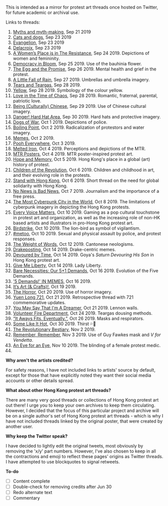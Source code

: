 This is intended as a mirror for protest art threads once hosted on Twitter, for future academic or archival use.

Links to threads:

1. [Myths and myth-making](https://cwylo.github.io/hkprotestart/thread1), Sep 21 2019
2. [Cats and dogs](https://cwylo.github.io/hkprotestart/thread2), Sep 23 2019
3. [Evangelion](https://cwylo.github.io/hkprotestart/thread3), Sep 23 2019
4. [Delacroix](https://cwylo.github.io/hkprotestart/thread4), Sep 23 2019
5. [A Women’s Place is in The Resistance](https://cwylo.github.io/hkprotestart/thread5), Sep 24 2019. Depictions of women and femininity.
6. [Democracy in Bloom](https://cwylo.github.io/hkprotestart/thread6), Sep 25 2019. Use of the bauhinia flower.
7. [The Egg and the Promise](https://cwylo.github.io/hkprotestart/thread7), Sep 26 2019. Mental health and grief in the protest.
8. [A Little Fall of Rain](https://cwylo.github.io/hkprotestart/thread8), Sep 27 2019. Umbrellas and umbrella imagery.
9. [Tears and Teargas](https://cwylo.github.io/hkprotestart/thread9), Sep 28 2019.
10. [Yellow](https://cwylo.github.io/hkprotestart/thread10), Sep 28 2019. Symbology of the colour yellow.
11. [Love in the Time of Chaos](https://cwylo.github.io/hkprotestart/thread11), Sep 28 2019. Romantic, fraternal, parental, patriotic love.
12. [Being (Culturally) Chinese](https://cwylo.github.io/hkprotestart/thread12), Sep 29 2019. Use of Chinese cultural imagery.
13. [Danger! Hard Hat Area](https://cwylo.github.io/hkprotestart/thread13), Sep 30 2019. Hard hats and protective imagery.
14. [Dogs of War](https://cwylo.github.io/hkprotestart/thread14), Oct 1 2019. Depictions of police.
15. [Boiling Point](https://cwylo.github.io/hkprotestart/thread15), Oct 2 2019. Radicalization of protestors and water imagery.
16. [Memes](https://cwylo.github.io/hkprotestart/thread16), Oct 2 2019.
17. [Pooh Everywhere](https://cwylo.github.io/hkprotestart/thread17), Oct 3 2019.
18. [Melted Iron](https://cwylo.github.io/hkprotestart/thread18), Oct 4 2019. Perceptions and depictions of the MTR.
19. [MTR Posters](https://cwylo.github.io/hkprotestart/thread19), Oct 4 2019. MTR poster-inspired protest art.
20. [Hope and Memory](https://cwylo.github.io/hkprotestart/thread20), Oct 5 2019. Hong Kong's place in a global (art) history of protest.
21. [Children of the Revolution](https://cwylo.github.io/hkprotestart/thread21), Oct 6 2019. Children and childhood in art, and their evolving role in the protests.
22. [Stand with Hong Kong](https://cwylo.github.io/hkprotestart/thread22), Oct 6 2019. Short thread on the need for global solidarity with Hong Kong.
23. [No News is Bad News](https://cwylo.github.io/hkprotestart/thread23), Oct 7 2019. Journalism and the importance of a free press.
24. [The Most Cyberpunk City in the World](https://cwylo.github.io/hkprotestart/thread24), Oct 8 2019. The limitations of cyberpunk imagery in depicting the Hong Kong protests.
25. [Every Voice Matters](https://cwylo.github.io/hkprotestart/thread25), Oct 10 2019. Gaming as a pop cultural touchstone in protest art and organization, as well as the increasing role of non-HK based artists and illustrators in pro-Hong Kong protest art.
26. [Birdstrike](https://cwylo.github.io/hkprotestart/thread26), Oct 10 2019. The lion-bird as symbol of vigilantism.
27. [#metoo](https://cwylo.github.io/hkprotestart/thread27), Oct 10 2019. Sexual and physical assault by police, and protest responses.
28. [The Weight of Words](https://cwylo.github.io/hkprotestart/thread28), Oct 12 2019. Cantonese neologisms.
29. [Drakeposting](https://cwylo.github.io/hkprotestart/thread29), Oct 14 2019. Drake-centric memes.
30. [Devoured by Time](https://cwylo.github.io/hkprotestart/thread30), Oct 14 2019. Goya's *Saturn Devouring His Son* in Hong Kong protest art.
31. [Give Me Liberty](https://cwylo.github.io/hkprotestart/thread31), Oct 14 2019. Lady Liberty.
32. [Bare Necessities: Our 5+1 Demands](https://cwylo.github.io/hkprotestart/thread32), Oct 16 2019. Evolution of the Five Demands.
33. ['5 Demands!' IN MEMES](https://cwylo.github.io/hkprotestart/thread33), Oct 16 2019.
34. [It’s Art (& Crafts)!](https://cwylo.github.io/hkprotestart/thread34), Oct 19 2019.
35. [The Horror](https://cwylo.github.io/hkprotestart/thread35), Oct 20 2019. Use of horror imagery.
36. [Yuen Long 721](https://cwylo.github.io/hkprotestart/thread36), Oct 21 2019. Retrospective thread with 721 commemorative updates.
37. [You May Say That I'm A Dreamer](https://cwylo.github.io/hkprotestart/thread37), Oct 21 2019. Lennon walls.
38. [Volunteer Fire Department](https://cwylo.github.io/hkprotestart/thread38), Oct 24 2019. Teargas dousing methods.
39. [“It Aways Fits. Eventually.”](https://cwylo.github.io/hkprotestart/thread39), Oct 26 2019. Masks and respirators.
40. [Some Like It Hot](https://cwylo.github.io/hkprotestart/thread40), Oct 30 2019. Thirst 💦👀
41. [The Revolutionary Bestiary](https://cwylo.github.io/hkprotestart/thread41), Nov 2 2019.
42. [Remember, Remember](https://cwylo.github.io/hkprotestart/thread42), Nov 3 2019. Use of Guy Fawkes mask and *V for Vendetta*.
43. [An Eye for an Eye](https://cwylo.gitbuh.io/hkprotestart/thread43), Nov 10 2019. The blinding of a female protest medic.
44. 

**Why aren't the artists credited?**

For safety reasons, I have not included links to artists' source by default, except for those that have explicitly noted they want their social media accounts or other details spread.

**What about other Hong Kong protest art threads?**

There are many very good threads or collections of Hong Kong protest art out there! I urge you to keep your own archives to keep them circulating. However, I decided that the focus of this particular project and archive will be on a single author's set of Hong Kong protest art threads - which is why I have not included threads linked by the original poster, that were created by another user.

**Why keep the Twitter speak?**

I have decided to lightly edit the original tweets, most obviously by removing the 'x/y' part numbers. However, I've also chosen to keep in all the contractions and emoji to reflect these pages' origins as Twitter threads. I have attempted to use blockquotes to signal retweets.

**To-do**

- [ ] Content complete
- [ ] Double-check for removing credits after Jun 30
- [ ] Redo alternate text
- [ ] Commentary
